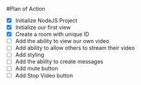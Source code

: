 #Plan of Action

- [X] Initialize NodeJS Project
- [X] Initialize our first view
- [X] Create a room with unique ID
- [ ] Add the ability to view our own video
- [ ] Add ability to allow others to stream their video
- [ ] Add styling
- [ ] Add the ability to create messages
- [ ] Add  mute button
- [ ] Add Stop Video button